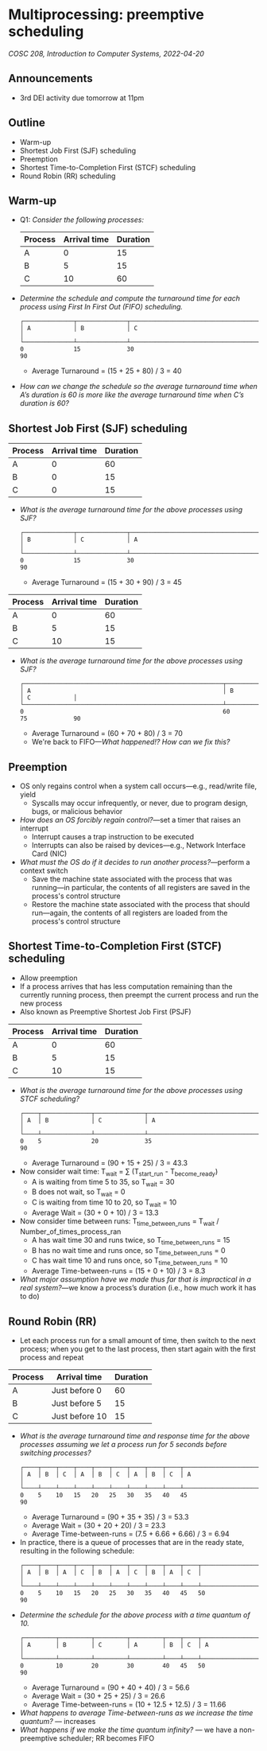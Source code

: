 # Multiprocessing: preemptive scheduling
_COSC 208, Introduction to Computer Systems, 2022-04-20_

## Announcements
* 3rd DEI activity due tomorrow at 11pm

## Outline
* Warm-up
* Shortest Job First (SJF) scheduling
* Preemption
* Shortest Time-to-Completion First (STCF) scheduling
* Round Robin (RR) scheduling

## Warm-up
* Q1: _Consider the following processes:_

    | Process | Arrival time | Duration | 
    |---------|--------------|----------|
    | A       | 0            | 15       |
    | B       | 5            | 15       |
    | C       | 10           | 60       |

* _Determine the schedule and compute the turnaround time for each process using First In First Out (FIFO) scheduling._
    ```
    ┌──────────────┬──────────────┬────────────────────────────────────────────────────────┐
    │ A            │ B            │ C                                                      │
    └──────────────┴──────────────┴────────────────────────────────────────────────────────┘
    0              15             30                                                       90
    ```
    * Average Turnaround = (15 + 25 + 80) / 3 = 40
* _How can we change the schedule so the average turnaround time when A’s duration is 60 is more like the average turnaround time when C’s duration is 60?_

## Shortest Job First (SJF) scheduling

| Process | Arrival time | Duration | 
|---------|--------------|----------|
| A       | 0            | 60       |
| B       | 0            | 15       |
| C       | 0            | 15       |

* _What is the average turnaround time for the above processes using SJF?_
    ```
    ┌──────────────┬──────────────┬────────────────────────────────────────────────────────┐
    │ B            │ C            │ A                                                      │
    └──────────────┴──────────────┴────────────────────────────────────────────────────────┘
    0              15             30                                                       90
    ```
    * Average Turnaround = (15 + 30 + 90) / 3 = 45

| Process | Arrival time | Duration | 
|---------|--------------|----------|
| A       | 0            | 60       |
| B       | 5            | 15       |
| C       | 10            | 15       |

* _What is the average turnaround time for the above processes using SJF?_
    ```
    ┌────────────────────────────────────────────────────────┬──────────────┬──────────────┐
    │ A                                                      │ B            │ C            │
    └────────────────────────────────────────────────────────┴──────────────┴──────────────┘
    0                                                        60             75             90
    ```
    * Average Turnaround = (60 + 70 + 80) / 3 = 70
    * We're back to FIFO—_What happened!? How can we fix this?_

## Preemption
* OS only regains control when a system call occurs—e.g., read/write file, yield
    * Syscalls may occur infrequently, or never, due to program design, bugs, or malicious behavior
* _How does an OS forcibly regain control?_—set a timer that raises an interrupt
    * Interrupt causes a trap instruction to be executed
    * Interrupts can also be raised by devices—e.g., Network Interface Card (NIC)
* _What must the OS do if it decides to run another process?_—perform a context switch
    * Save the machine state associated with the process that was running—in particular, the contents of all registers are saved in the process's control structure
    * Restore the machine state associated with the process that should run—again, the contents of all registers are loaded from the process's control structure

## Shortest Time-to-Completion First (STCF) scheduling
* Allow preemption
* If a process arrives that has less computation remaining than the currently running process, then preempt the current process and run the new process
* Also known as Preemptive Shortest Job First (PSJF)

| Process | Arrival time | Duration | 
|---------|--------------|----------|
| A       | 0            | 60       |
| B       | 5            | 15       |
| C       | 10           | 15       |

* _What is the average turnaround time for the above processes using STCF scheduling?_
    ```
    ┌────┬──────────────┬──────────────┬───────────────────────────────────────────────────┐
    │ A  │ B            │ C            │ A                                                 │
    └────┴──────────────┴──────────────┴───────────────────────────────────────────────────┘
    0    5              20             35                                                   90
    ```
    * Average Turnaround = (90 + 15 + 25) / 3 = 43.3
* Now consider wait time: T<sub>wait</sub> = ∑ (T<sub>start_run</sub> - T<sub>become_ready</sub>)
    * A is waiting from time 5 to 35, so T<sub>wait</sub> = 30
    * B does not wait, so T<sub>wait</sub> = 0
    * C is waiting from time 10 to 20, so T<sub>wait</sub> = 10
    * Average Wait = (30 + 0 + 10) / 3 = 13.3
* Now consider time between runs: T<sub>time_between_runs</sub> = T<sub>wait</sub> / Number_of_times_process_ran
    * A has wait time 30 and runs twice, so T<sub>time_between_runs</sub> = 15
    * B has no wait time and runs once, so T<sub>time_between_runs</sub> = 0
    * C has wait time 10 and runs once, so T<sub>time_between_runs</sub> = 10
    * Average Time-between-runs = (15 + 0 + 10) / 3 = 8.3
* _What major assumption have we made thus far that is impractical in a real system?_—we know a process’s duration (i.e., how much work it has to do)

## Round Robin (RR)
* Let each process run for a small amount of time, then switch to the next process; when you get to the last process, then start again with the first process and repeat

| Process | Arrival time   | Duration | 
|---------|----------------|----------|
| A       | Just before 0  | 60       |
| B       | Just before 5  | 15       |
| C       | Just before 10 | 15       |

* _What is the average turnaround time and response time for the above processes assuming we let a process run for 5 seconds before switching processes?_
    ```
    ┌────┬────┬────┬────┬────┬────┬────┬────┬────┬─────────────────────────────────────────┐
    │ A  │ B  │ C  │ A  │ B  │ C  │ A  │ B  │ C  │ A                                       │
    └────┴────┴────┴────┴────┴────┴────┴────┴────┴─────────────────────────────────────────┘
    0    5    10   15   20   25   30   35   40   45                                        90 
    ```
    * Average Turnaround = (90 + 35 + 35) / 3 = 53.3
    * Average Wait = (30 + 20 + 20) / 3 = 23.3
    * Average Time-between-runs = (7.5 + 6.66 + 6.66) / 3 = 6.94
* In practice, there is a queue of processes that are in the ready state, resulting in the following schedule:
    ```
    ┌────┬────┬────┬────┬────┬────┬────┬────┬────┬────┬────────────────────────────────────┐
    │ A  │ B  │ A  │ C  │ B  │ A  │ C  │ B  │ A  │ C  │                                    │
    └────┴────┴────┴────┴────┴────┴────┴────┴────┴────┴────────────────────────────────────┘
    0    5    10   15   20   25   30   35   40   45   50                                   90 
    ```
* _Determine the schedule for the above process with a time quantum of 10._
    ```
    ┌─────────┬─────────┬─────────┬─────────┬────┬────┬────────────────────────────────────┐
    │ A       │ B       │ C       │ A       │ B  │ C  │ A                                  │
    └─────────┴─────────┴─────────┴─────────┴────┴────┴────────────────────────────────────┘
    0         10        20        30        40   45   50                                   90 
    ```
    * Average Turnaround = (90 + 40 + 40) / 3 = 56.6
    * Average Wait = (30 + 25 + 25) / 3 = 26.6
    * Average Time-between-runs = (10 + 12.5 + 12.5) / 3 = 11.66
* _What happens to average Time-between-runs as we increase the time quantum?_ — increases
* _What happens if we make the time quantum infinity?_ — we have a non-preemptive scheduler; RR becomes FIFO
